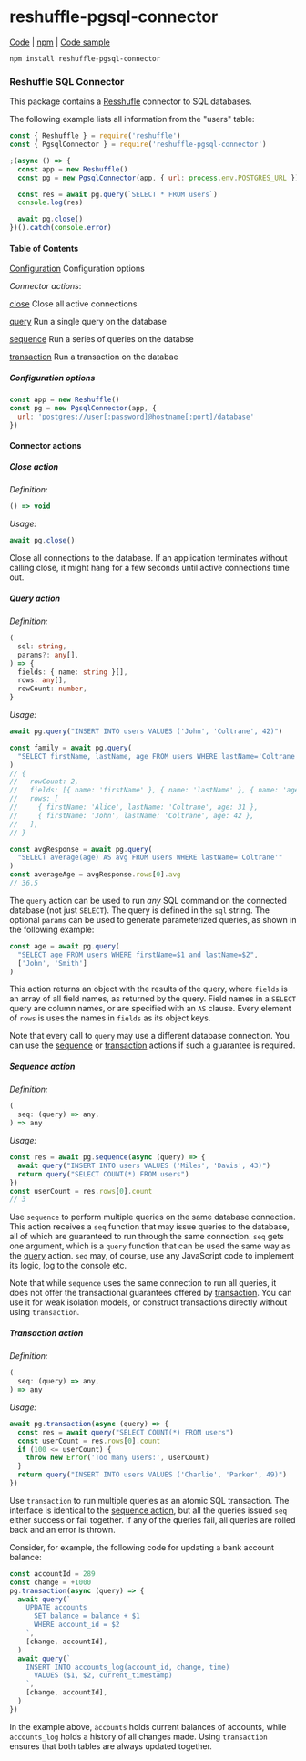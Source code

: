 # reshuffle-pgsql-connector

[Code](https://github.com/reshufflehq/reshuffle-pgsql-connector) |
[npm](https://www.npmjs.com/package/reshuffle-pgsql-connector) |
[Code sample](https://github.com/reshufflehq/reshuffle-pgsql-connector/examples)

`npm install reshuffle-pgsql-connector`

### Reshuffle SQL Connector

This package contains a [Resshufle](https://github.com/reshufflehq/reshuffle)
connector to SQL databases.

The following example lists all information from the "users" table:

```js
const { Reshuffle } = require('reshuffle')
const { PgsqlConnector } = require('reshuffle-pgsql-connector')

;(async () => {
  const app = new Reshuffle()
  const pg = new PgsqlConnector(app, { url: process.env.POSTGRES_URL })

  const res = await pg.query(`SELECT * FROM users`)
  console.log(res)

  await pg.close()
})().catch(console.error)
```

#### Table of Contents

[Configuration](#configuration) Configuration options

_Connector actions_:

[close](#close) Close all active connections

[query](#query) Run a single query on the database

[sequence](#sequence) Run a series of queries on the databse

[transaction](#transaction) Run a transaction on the databae

##### <a name="configuration"></a>Configuration options

```js
const app = new Reshuffle()
const pg = new PgsqlConnector(app, {
  url: 'postgres://user[:password]@hostname[:port]/database'
})
```

#### Connector actions

##### <a name="close"></a>Close action

_Definition:_

```ts
() => void
```

_Usage:_

```js
await pg.close()
```

Close all connections to the database. If an application terminates without
calling close, it might hang for a few seconds until active connections
time out.

##### <a name="query"></a>Query action

_Definition:_

```ts
(
  sql: string,
  params?: any[],
) => {
  fields: { name: string }[],
  rows: any[],
  rowCount: number,
}
```

_Usage:_

```js
await pg.query("INSERT INTO users VALUES ('John', 'Coltrane', 42)")

const family = await pg.query(
  "SELECT firstName, lastName, age FROM users WHERE lastName='Coltrane'"
)
// {
//   rowCount: 2,
//   fields: [{ name: 'firstName' }, { name: 'lastName' }, { name: 'age' }],
//   rows: [
//     { firstName: 'Alice', lastName: 'Coltrane', age: 31 },
//     { firstName: 'John', lastName: 'Coltrane', age: 42 },
//   ],
// }

const avgResponse = await pg.query(
  "SELECT average(age) AS avg FROM users WHERE lastName='Coltrane'"
)
const averageAge = avgResponse.rows[0].avg
// 36.5
```

The `query` action can be used to run _any_ SQL command on the connected
database (not just `SELECT`). The query is defined in the `sql` string. The
optional `params` can be used to generate parameterized queries, as shown in
the following example:

```js
const age = await pg.query(
  "SELECT age FROM users WHERE firstName=$1 and lastName=$2",
  ['John', 'Smith']
)
```

This action returns an object with the results of the query, where
`fields` is an array of all field names, as returned by the query.
Field names in a `SELECT` query are column names, or are specified
with an `AS` clause.  Every element of `rows` is uses the names in
`fields` as its object keys.

Note that every call to `query` may use a different database connection.
You can use the [sequence](#sequence) or [transaction](#transaction) actions
if such a guarantee is required.

##### <a name="sequence"></a>Sequence action

_Definition:_
```js
(
  seq: (query) => any,
) => any
```

_Usage:_

```js
const res = await pg.sequence(async (query) => {
  await query("INSERT INTO users VALUES ('Miles', 'Davis', 43)")
  return query("SELECT COUNT(*) FROM users")
})
const userCount = res.rows[0].count
// 3
```

Use `sequence` to perform multiple queries on the same database connection.
This action receives a `seq` function that may issue queries to the database,
all of which are guaranteed to run through the same connection. `seq` gets
one argument, which is a `query` function that can be used the same way as
the [query](#query) action. `seq` may, of course, use any JavaScript code to
implement its logic, log to the console etc.

Note that while `sequence` uses the same connection to run all queries, it
does not offer the transactional guarantees offered by
[transaction](#transaction). You can use it for weak isolation models, or
construct transactions directly without using `transaction`.

##### <a name="transaction"></a>Transaction action

_Definition:_
```js
(
  seq: (query) => any,
) => any
```

_Usage:_

```js
await pg.transaction(async (query) => {
  const res = await query("SELECT COUNT(*) FROM users")
  const userCount = res.rows[0].count
  if (100 <= userCount) {
    throw new Error('Too many users:', userCount)
  }
  return query("INSERT INTO users VALUES ('Charlie', 'Parker', 49)")
})
```

Use `transaction` to run multiple queries as an atomic SQL transaction.
The interface is identical to the [sequence action](#sequence), but all
the queries issued `seq` either success or fail together. If any of the
queries fail, all queries are rolled back and an error is thrown.

Consider, for example, the following code for updating a bank account
balance:

```js
const accountId = 289
const change = +1000
pg.transaction(async (query) => {
  await query(`
    UPDATE accounts
      SET balance = balance + $1
      WHERE account_id = $2
    `,
    [change, accountId],
  )
  await query(`
    INSERT INTO accounts_log(account_id, change, time)
      VALUES ($1, $2, current_timestamp)
    `,
    [change, accountId],
  )
})
```

In the example above, `accounts` holds current balances of accounts,
while `accounts_log` holds a history of all changes made. Using `transaction`
ensures that both tables are always updated together.
